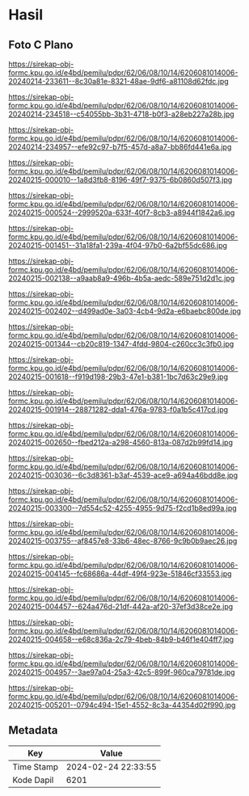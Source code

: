 # Hasil

## Foto C Plano

https://sirekap-obj-formc.kpu.go.id/e4bd/pemilu/pdpr/62/06/08/10/14/6206081014006-20240214-233611--8c30a81e-8321-48ae-9df6-a81108d62fdc.jpg

https://sirekap-obj-formc.kpu.go.id/e4bd/pemilu/pdpr/62/06/08/10/14/6206081014006-20240214-234518--c54055bb-3b31-4718-b0f3-a28eb227a28b.jpg

https://sirekap-obj-formc.kpu.go.id/e4bd/pemilu/pdpr/62/06/08/10/14/6206081014006-20240214-234957--efe92c97-b7f5-457d-a8a7-bb86fd441e6a.jpg

https://sirekap-obj-formc.kpu.go.id/e4bd/pemilu/pdpr/62/06/08/10/14/6206081014006-20240215-000010--1a8d3fb8-8196-49f7-9375-6b0860d507f3.jpg

https://sirekap-obj-formc.kpu.go.id/e4bd/pemilu/pdpr/62/06/08/10/14/6206081014006-20240215-000524--2999520a-633f-40f7-8cb3-a8944f1842a6.jpg

https://sirekap-obj-formc.kpu.go.id/e4bd/pemilu/pdpr/62/06/08/10/14/6206081014006-20240215-001451--31a18fa1-239a-4f04-97b0-6a2bf55dc686.jpg

https://sirekap-obj-formc.kpu.go.id/e4bd/pemilu/pdpr/62/06/08/10/14/6206081014006-20240215-002138--a9aab8a9-496b-4b5a-aedc-589e751d2d1c.jpg

https://sirekap-obj-formc.kpu.go.id/e4bd/pemilu/pdpr/62/06/08/10/14/6206081014006-20240215-002402--d499ad0e-3a03-4cb4-9d2a-e6baebc800de.jpg

https://sirekap-obj-formc.kpu.go.id/e4bd/pemilu/pdpr/62/06/08/10/14/6206081014006-20240215-001344--cb20c819-1347-4fdd-9804-c260cc3c3fb0.jpg

https://sirekap-obj-formc.kpu.go.id/e4bd/pemilu/pdpr/62/06/08/10/14/6206081014006-20240215-001618--f919d198-29b3-47e1-b381-1bc7d63c29e9.jpg

https://sirekap-obj-formc.kpu.go.id/e4bd/pemilu/pdpr/62/06/08/10/14/6206081014006-20240215-001914--28871282-dda1-476a-9783-f0a1b5c417cd.jpg

https://sirekap-obj-formc.kpu.go.id/e4bd/pemilu/pdpr/62/06/08/10/14/6206081014006-20240215-002650--fbed212a-a298-4560-813a-087d2b99fd14.jpg

https://sirekap-obj-formc.kpu.go.id/e4bd/pemilu/pdpr/62/06/08/10/14/6206081014006-20240215-003036--6c3d8361-b3af-4539-ace9-a694a46bdd8e.jpg

https://sirekap-obj-formc.kpu.go.id/e4bd/pemilu/pdpr/62/06/08/10/14/6206081014006-20240215-003300--7d554c52-4255-4955-9d75-f2cd1b8ed99a.jpg

https://sirekap-obj-formc.kpu.go.id/e4bd/pemilu/pdpr/62/06/08/10/14/6206081014006-20240215-003755--af8457e8-33b6-48ec-8766-9c9b0b9aec26.jpg

https://sirekap-obj-formc.kpu.go.id/e4bd/pemilu/pdpr/62/06/08/10/14/6206081014006-20240215-004145--fc68686a-44df-49f4-923e-51846cf33553.jpg

https://sirekap-obj-formc.kpu.go.id/e4bd/pemilu/pdpr/62/06/08/10/14/6206081014006-20240215-004457--624a476d-21df-442a-af20-37ef3d38ce2e.jpg

https://sirekap-obj-formc.kpu.go.id/e4bd/pemilu/pdpr/62/06/08/10/14/6206081014006-20240215-004658--e68c836a-2c79-4beb-84b9-b46f1e404ff7.jpg

https://sirekap-obj-formc.kpu.go.id/e4bd/pemilu/pdpr/62/06/08/10/14/6206081014006-20240215-004957--3ae97a04-25a3-42c5-899f-960ca79781de.jpg

https://sirekap-obj-formc.kpu.go.id/e4bd/pemilu/pdpr/62/06/08/10/14/6206081014006-20240215-005201--0794c494-15e1-4552-8c3a-44354d02f990.jpg


## Metadata

| Key        | Value               |
| ---------- | ------------------- |
| Time Stamp | 2024-02-24 22:33:55 |
| Kode Dapil | 6201                |



